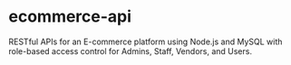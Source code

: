 # ecommerce-api
RESTful APIs for an E-commerce platform using Node.js and MySQL with role-based access control for Admins, Staff, Vendors, and Users.
